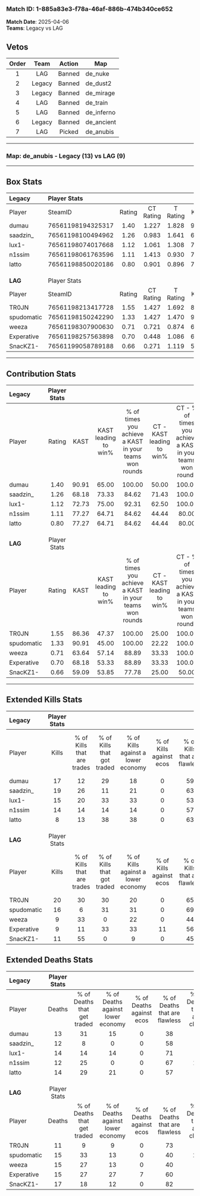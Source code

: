 ### Match ID: 1-885a83e3-f78a-46af-886b-474b340ce652  
**Match Date**: 2025-04-06  
**Teams**: Legacy vs LAG  

## Vetos  

| Order | Team | Action | Map |
| :---: | :--: | :----: | --- |
| 1 | LAG | Banned | de_nuke |
| 2 | Legacy | Banned | de_dust2 |
| 3 | Legacy | Banned | de_mirage |
| 4 | LAG | Banned | de_train |
| 5 | LAG | Banned | de_inferno |
| 6 | Legacy | Banned | de_ancient |
| 7 | LAG | Picked | de_anubis |

---  

### **Map**: de_anubis - Legacy (13) vs LAG (9)  
---  

## Box Stats  

| **Legacy** | Player Stats      |        |           |          |       |      |       |         |        |      |     |
| :- | :- | :-: | :-: | :-: | :-: | :-: | :-: | :-: | :-: | :-: | :-: |
| Player     | SteamID           | Rating | CT Rating | T Rating | KAST  | ADR  | Kills | Assists | Deaths | K/D  | HS% |
| dumau      | 76561198194325317 |  1.40  |   1.227   |  1.828   | 90.91 | 91.4 |  17   |    7    |   13   | 1.31 | 23  |
| saadzin_   | 76561198100494962 |  1.26  |   0.983   |  1.641   | 68.18 | 74.6 |  19   |    1    |   12   | 1.58 | 42  |
| lux1-      | 76561198074017668 |  1.12  |   1.061   |  1.308   | 72.73 | 82.2 |  15   |    4    |   14   | 1.07 | 40  |
| n1ssim     | 76561198061763596 |  1.11  |   1.413   |  0.930   | 77.27 | 65.6 |  14   |    4    |   12   | 1.17 | 57  |
| latto      | 76561198850020186 |  0.80  |   0.901   |  0.896   | 77.27 | 54.4 |   8   |    6    |   14   | 0.57 | 75  |
|            |                   |        |           |          |       |      |       |         |        |      |     |
|            |                   |        |           |          |       |      |       |         |        |      |     |
|            |                   |        |           |          |       |      |       |         |        |      |     |
| **LAG**    | Player Stats      |        |           |          |       |      |       |         |        |      |     |
| Player     | SteamID           | Rating | CT Rating | T Rating | KAST  | ADR  | Kills | Assists | Deaths | K/D  | HS% |
| TR0JN      | 76561198213417728 |  1.55  |   1.427   |  1.692   | 86.36 | 97.9 |  20   |    5    |   11   | 1.82 | 80  |
| spudomatic | 76561198150242290 |  1.33  |   1.427   |  1.470   | 90.91 | 95.9 |  16   |    7    |   15   | 1.07 | 31  |
| weeza      | 76561198307900630 |  0.71  |   0.721   |  0.874   | 63.64 | 54.1 |   9   |    4    |   15   | 0.60 | 33  |
| Experative | 76561198257563898 |  0.70  |   0.448   |  1.086   | 68.18 | 45.3 |   9   |    1    |   15   | 0.60 | 55  |
| SnacKZ1-   | 76561199058789188 |  0.66  |   0.271   |  1.119   | 59.09 | 46.2 |  11   |    0    |   17   | 0.65 | 72  |
---  

## Contribution Stats  

| **Legacy** | Player Stats |       |                      |                                                        |                           |                                                             |                          |                                                            |
| :- | :-: | :-: | :-: | :-: | :-: | :-: | :-: | :-: |
| Player     |    Rating    | KAST  | KAST leading to win% | % of times you achieve a KAST in your teams won rounds | CT - KAST leading to win% | CT - % of times you achieve a KAST in your teams won rounds | T - KAST leading to win% | T - % of times you achieve a KAST in your teams won rounds |
| dumau      |     1.40     | 90.91 |        65.00         |                         100.00                         |           50.00           |                           100.00                            |          80.00           |                           100.00                           |
| saadzin_   |     1.26     | 68.18 |        73.33         |                         84.62                          |           71.43           |                           100.00                            |          75.00           |                           75.00                            |
| lux1-      |     1.12     | 72.73 |        75.00         |                         92.31                          |           62.50           |                           100.00                            |          87.50           |                           87.50                            |
| n1ssim     |     1.11     | 77.27 |        64.71         |                         84.62                          |           44.44           |                            80.00                            |          87.50           |                           87.50                            |
| latto      |     0.80     | 77.27 |        64.71         |                         84.62                          |           44.44           |                            80.00                            |          87.50           |                           87.50                            |
|            |              |       |                      |                                                        |                           |                                                             |                          |                                                            |
|            |              |       |                      |                                                        |                           |                                                             |                          |                                                            |
|            |              |       |                      |                                                        |                           |                                                             |                          |                                                            |
| **LAG**    | Player Stats |       |                      |                                                        |                           |                                                             |                          |                                                            |
| Player     |    Rating    | KAST  | KAST leading to win% | % of times you achieve a KAST in your teams won rounds | CT - KAST leading to win% | CT - % of times you achieve a KAST in your teams won rounds | T - KAST leading to win% | T - % of times you achieve a KAST in your teams won rounds |
| TR0JN      |     1.55     | 86.36 |        47.37         |                         100.00                         |           25.00           |                           100.00                            |          63.64           |                           100.00                           |
| spudomatic |     1.33     | 90.91 |        45.00         |                         100.00                         |           22.22           |                           100.00                            |          63.64           |                           100.00                           |
| weeza      |     0.71     | 63.64 |        57.14         |                         88.89                          |           33.33           |                           100.00                            |          75.00           |                           85.71                            |
| Experative |     0.70     | 68.18 |        53.33         |                         88.89                          |           33.33           |                           100.00                            |          66.67           |                           85.71                            |
| SnacKZ1-   |     0.66     | 59.09 |        53.85         |                         77.78                          |           25.00           |                            50.00                            |          66.67           |                           85.71                            |
---  

## Extended Kills Stats  

| **Legacy** | Player Stats |                            |                            |                                    |                         |                              |                                 |                                       |                    |           |
| :- | :-: | :-: | :-: | :-: | :-: | :-: | :-: | :-: | :-: | :-: |
| Player     |    Kills     | % of Kills that are trades | % of Kills that got traded | % of Kills against a lower economy | % of Kills against ecos | % of Kills that are flawless | % of Kills that are close duels | % of Kills that are assisted by flash | Pistol Round Kills | AWP Kills |
| dumau      |      17      |             12             |             29             |                 18                 |            0            |              59              |                6                |                   6                   |         3          |     1     |
| saadzin_   |      19      |             26             |             11             |                 21                 |            0            |              63              |                5                |                   0                   |         7          |     1     |
| lux1-      |      15      |             20             |             33             |                 33                 |            0            |              53              |                7                |                   0                   |         0          |     1     |
| n1ssim     |      14      |             14             |             14             |                 14                 |            0            |              57              |               14                |                   0                   |         0          |     1     |
| latto      |      8       |             13             |             38             |                 38                 |            0            |              63              |               25                |                   0                   |         0          |     0     |
|            |              |                            |                            |                                    |                         |                              |                                 |                                       |                    |           |
|            |              |                            |                            |                                    |                         |                              |                                 |                                       |                    |           |
|            |              |                            |                            |                                    |                         |                              |                                 |                                       |                    |           |
| **LAG**    | Player Stats |                            |                            |                                    |                         |                              |                                 |                                       |                    |           |
| Player     |    Kills     | % of Kills that are trades | % of Kills that got traded | % of Kills against a lower economy | % of Kills against ecos | % of Kills that are flawless | % of Kills that are close duels | % of Kills that are assisted by flash | Pistol Round Kills | AWP Kills |
| TR0JN      |      20      |             30             |             30             |                 20                 |            0            |              65              |               10                |                   5                   |         5          |     6     |
| spudomatic |      16      |             6              |             31             |                 31                 |            0            |              69              |               13                |                   0                   |         0          |     1     |
| weeza      |      9       |             33             |             0              |                 22                 |            0            |              44              |               11                |                   0                   |         0          |     1     |
| Experative |      9       |             11             |             33             |                 33                 |           11            |              56              |               11                |                   0                   |         0          |     1     |
| SnacKZ1-   |      11      |             55             |             0              |                 9                  |            0            |              45              |                0                |                   0                   |         0          |     1     |
## Extended Deaths Stats  

| **Legacy** | Player Stats |                             |                                   |                          |                               |                            |                           |               |
| :- | :-: | :-: | :-: | :-: | :-: | :-: | :-: | :-: |
| Player     |    Deaths    | % of Deaths that get traded | % of Deaths against lower economy | % of Deaths against ecos | % of Deaths that are flawless | % of Deaths that are close | % of Deaths while blinded | Deaths to AWP |
| dumau      |      13      |             31              |                15                 |            0             |              38               |             8              |             0             |       1       |
| saadzin_   |      12      |              8              |                 0                 |            0             |              58               |             8              |             0             |       1       |
| lux1-      |      14      |             14              |                14                 |            0             |              71               |             7              |             7             |       3       |
| n1ssim     |      12      |             25              |                 0                 |            0             |              67               |             17             |             0             |       0       |
| latto      |      14      |             29              |                21                 |            0             |              57               |             7              |             0             |       0       |
|            |              |                             |                                   |                          |                               |                            |                           |               |
|            |              |                             |                                   |                          |                               |                            |                           |               |
|            |              |                             |                                   |                          |                               |                            |                           |               |
| **LAG**    | Player Stats |                             |                                   |                          |                               |                            |                           |               |
| Player     |    Deaths    | % of Deaths that get traded | % of Deaths against lower economy | % of Deaths against ecos | % of Deaths that are flawless | % of Deaths that are close | % of Deaths while blinded | Deaths to AWP |
| TR0JN      |      11      |              9              |                 9                 |            0             |              73               |             9              |             0             |       1       |
| spudomatic |      15      |             33              |                13                 |            0             |              40               |             27             |             0             |       3       |
| weeza      |      15      |             27              |                13                 |            0             |              40               |             7              |             0             |       1       |
| Experative |      15      |             27              |                27                 |            7             |              60               |             7              |             0             |       3       |
| SnacKZ1-   |      17      |             18              |                12                 |            0             |              82               |             0              |             6             |       2       |
